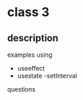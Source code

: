 # class 3

## description
examples using
- useeffect
- usestate
-setInterval

questions <link doesnt work>
